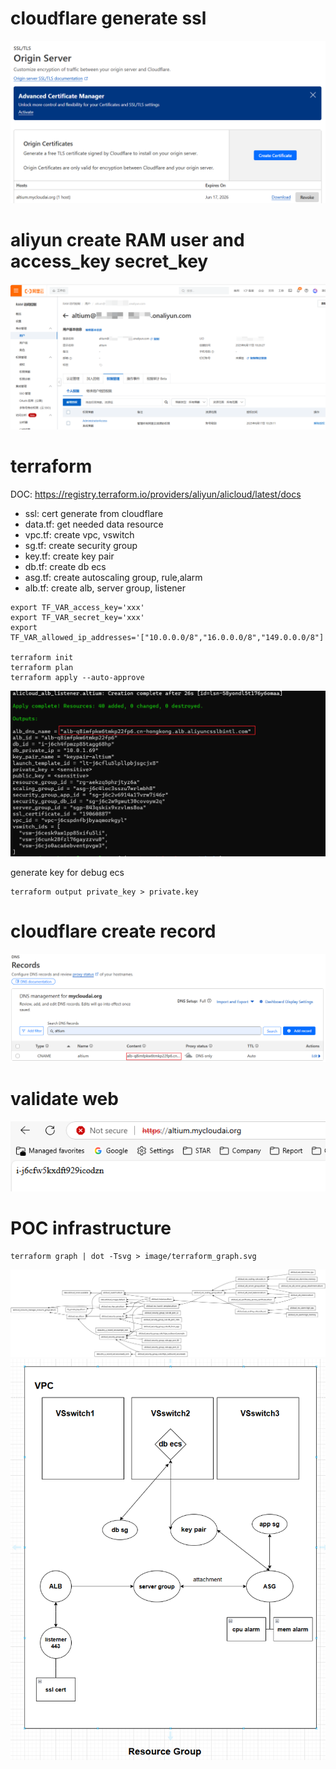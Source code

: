 # cloudflare generate ssl
<img alt="Alt text" src="image/cloudflare_ssl.png" />

# aliyun create RAM user and access_key secret_key
<img alt="Alt text" src="image/aliyun_ram.png" />


# terraform
DOC: https://registry.terraform.io/providers/aliyun/alicloud/latest/docs

- ssl: cert generate from cloudflare
- data.tf: get needed data resource
- vpc.tf: create vpc, vswitch
- sg.tf: create security group
- key.tf: create key pair
- db.tf: create db ecs
- asg.tf: create autoscaling group, rule,alarm
- alb.tf: create alb, server group, listener

```
export TF_VAR_access_key='xxx'
export TF_VAR_secret_key='xxx'
export TF_VAR_allowed_ip_addresses='["10.0.0.0/8","16.0.0.0/8","149.0.0.0/8"]'

terraform init
terraform plan
terraform apply --auto-approve
```
<img alt="Alt text" src="image/terraform.png" />

generate key for debug ecs
```
terraform output private_key > private.key
```

# cloudflare create record
<img alt="Alt text" src="image/cloudflare_record.png" />

# validate web
<img alt="Alt text" src="image/web_dns.png" />

# POC infrastructure
```
terraform graph | dot -Tsvg > image/terraform_graph.svg
```
<img alt="Alt text" src="image/terraform_graph.svg" />
<img alt="Alt text" src="image/poc.png" />

